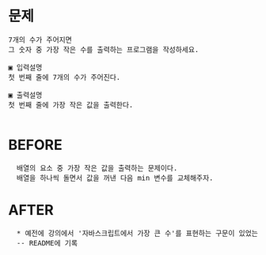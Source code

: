 # 문제

<pre>
7개의 수가 주어지면 
그 숫자 중 가장 작은 수를 출력하는 프로그램을 작성하세요.

▣ 입력설명
첫 번째 줄에 7개의 수가 주어진다.

▣ 출력설명
첫 번째 줄에 가장 작은 값을 출력한다.

</pre>

# BEFORE

<pre>
  배열의 요소 중 가장 작은 값을 출력하는 문제이다.
  배열을 하나씩 돌면서 값을 꺼낸 다음 min 변수를 교체해주자.
</pre>

# AFTER

<pre>
  * 예전에 강의에서 '자바스크립트에서 가장 큰 수'를 표현하는 구문이 있었는데 기억이 안 나서 이전 코드를 참고해서 가져왔다.
  -- README에 기록
</pre>
